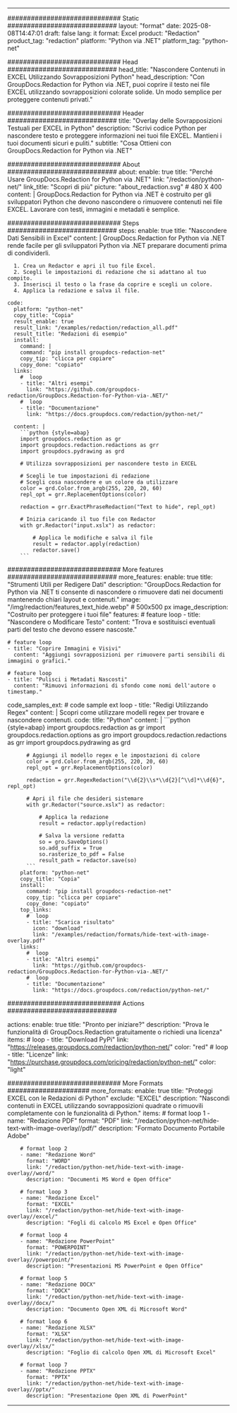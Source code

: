 
---
############################# Static ############################
layout: "format"
date:  2025-08-08T14:47:01
draft: false
lang: it
format: Excel
product: "Redaction"
product_tag: "redaction"
platform: "Python via .NET"
platform_tag: "python-net"

############################# Head ############################
head_title: "Nascondere Contenuti in EXCEL Utilizzando Sovrapposizioni Python"
head_description: "Con GroupDocs.Redaction for Python via .NET, puoi coprire il testo nei file EXCEL utilizzando sovrapposizioni colorate solide. Un modo semplice per proteggere contenuti privati."

############################# Header ############################
title: "Overlay delle Sovrapposizioni Testuali per EXCEL in Python" 
description: "Scrivi codice Python per nascondere testo e proteggere informazioni nei tuoi file EXCEL. Mantieni i tuoi documenti sicuri e puliti."
subtitle: "Cosa Ottieni con GroupDocs.Redaction for Python via .NET" 

############################# About ############################
about:
    enable: true
    title: "Perché Usare GroupDocs.Redaction for Python via .NET"
    link: "/redaction/python-net/"
    link_title: "Scopri di più"
    picture: "about_redaction.svg" # 480 X 400
    content: |
       GroupDocs.Redaction for Python via .NET è costruito per gli sviluppatori Python che devono nascondere o rimuovere contenuti nei file EXCEL. Lavorare con testi, immagini e metadati è semplice.

############################# Steps ############################
steps:
    enable: true
    title: "Nascondere Dati Sensibili in Excel"
    content: |
      GroupDocs.Redaction for Python via .NET rende facile per gli sviluppatori Python via .NET preparare documenti prima di condividerli.
      
      1. Crea un Redactor e apri il tuo file Excel.
      2. Scegli le impostazioni di redazione che si adattano al tuo compito.
      3. Inserisci il testo o la frase da coprire e scegli un colore.
      4. Applica la redazione e salva il file.
   
    code:
      platform: "python-net"
      copy_title: "Copia"
      result_enable: true
      result_link: "/examples/redaction/redaction_all.pdf"
      result_title: "Redazioni di esempio"
      install:
        command: |
        command: "pip install groupdocs-redaction-net"
        copy_tip: "clicca per copiare"
        copy_done: "copiato"
      links:
        #  loop
        - title: "Altri esempi"
          link: "https://github.com/groupdocs-redaction/GroupDocs.Redaction-for-Python-via-.NET/"
        #  loop
        - title: "Documentazione"
          link: "https://docs.groupdocs.com/redaction/python-net/"
          
      content: |
        ```python {style=abap}
        import groupdocs.redaction as gr
        import groupdocs.redaction.redactions as grr
        import groupdocs.pydrawing as grd

        # Utilizza sovrapposizioni per nascondere testo in EXCEL

        # Scegli le tue impostazioni di redazione
        # Scegli cosa nascondere e un colore da utilizzare
        color = grd.Color.from_argb(255, 220, 20, 60)
        repl_opt = grr.ReplacementOptions(color)
                
        redaction = grr.ExactPhraseRedaction("Text to hide", repl_opt)

        # Inizia caricando il tuo file con Redactor
        with gr.Redactor("input.xslx") as redactor:

            # Applica le modifiche e salva il file
            result = redactor.apply(redaction)
            redactor.save()
        ```            


############################# More features ############################
more_features:
  enable: true
  title: "Strumenti Utili per Redigere Dati"
  description: "GroupDocs.Redaction for Python via .NET ti consente di nascondere o rimuovere dati nei documenti mantenendo chiari layout e contenuti."
  image: "/img/redaction/features_text_hide.webp" # 500x500 px
  image_description: "Costruito per proteggere i tuoi file"
  features:
    # feature loop
    - title: "Nascondere o Modificare Testo"
      content: "Trova e sostituisci eventuali parti del testo che devono essere nascoste."

    # feature loop
    - title: "Coprire Immagini e Visivi"
      content: "Aggiungi sovrapposizioni per rimuovere parti sensibili di immagini o grafici."

    # feature loop
    - title: "Pulisci i Metadati Nascosti"
      content: "Rimuovi informazioni di sfondo come nomi dell'autore o timestamp."
      
  code_samples_ext:
    # code sample ext loop
    - title: "Redigi Utilizzando Regex"
      content: |
        Scopri come utilizzare modelli regex per trovare e nascondere contenuti.
      code:
        title: "Python"
        content: |
          ```python {style=abap}
          import groupdocs.redaction as gr
          import groupdocs.redaction.options as gro
          import groupdocs.redaction.redactions as grr
          import groupdocs.pydrawing as grd

          # Aggiungi il modello regex e le impostazioni di colore
          color = grd.Color.from_argb(255, 220, 20, 60)
          repl_opt = grr.ReplacementOptions(color)

          redaction = grr.RegexRedaction("\\d{2}\\s*\\d{2}[^\\d]*\\d{6}", repl_opt)

          # Apri il file che desideri sistemare
          with gr.Redactor("source.xslx") as redactor:

              # Applica la redazione
              result = redactor.apply(redaction)

              # Salva la versione redatta
              so = gro.SaveOptions()
              so.add_suffix = True
              so.rasterize_to_pdf = False
              result_path = redactor.save(so)
          ```
        platform: "python-net"
        copy_title: "Copia"
        install:
          command: "pip install groupdocs-redaction-net"
          copy_tip: "clicca per copiare"
          copy_done: "copiato"
        top_links:
          #  loop
          - title: "Scarica risultato"
            icon: "download"
            link: "/examples/redaction/formats/hide-text-with-image-overlay.pdf"
        links:
          #  loop
          - title: "Altri esempi"
            link: "https://github.com/groupdocs-redaction/GroupDocs.Redaction-for-Python-via-.NET/"
          #  loop
          - title: "Documentazione"
            link: "https://docs.groupdocs.com/redaction/python-net/"


############################# Actions ############################

actions:
  enable: true
  title: "Pronto per iniziare?"
  description: "Prova le funzionalità di GroupDocs.Redaction gratuitamente o richiedi una licenza"
  items:
    #  loop
    - title: "Download PyPi"
      link: "https://releases.groupdocs.com/redaction/python-net/"
      color: "red"
        #  loop
    - title: "Licenze"
      link: "https://purchase.groupdocs.com/pricing/redaction/python-net/"
      color: "light"


############################# More Formats #####################
more_formats:
    enable: true
    title: "Proteggi EXCEL con le Redazioni di Python"
    exclude: "EXCEL"
    description: "Nascondi contenuti in EXCEL utilizzando sovrapposizioni quadrate o rimuovili completamente con le funzionalità di Python."
    items: 
        # format loop 1
        - name: "Redazione PDF"
          format: "PDF"
          link: "/redaction/python-net/hide-text-with-image-overlay//pdf/"
          description: "Formato Documento Portabile Adobe"

        # format loop 2
        - name: "Redazione Word"
          format: "WORD"
          link: "/redaction/python-net/hide-text-with-image-overlay//word/"
          description: "Documenti MS Word e Open Office"
          
        # format loop 3
        - name: "Redazione Excel"
          format: "EXCEL"
          link: "/redaction/python-net/hide-text-with-image-overlay//excel/"
          description: "Fogli di calcolo MS Excel e Open Office"

        # format loop 4
        - name: "Redazione PowerPoint"
          format: "POWERPOINT"
          link: "/redaction/python-net/hide-text-with-image-overlay//powerpoint/"
          description: "Presentazioni MS PowerPoint e Open Office"

        # format loop 5
        - name: "Redazione DOCX"
          format: "DOCX"
          link: "/redaction/python-net/hide-text-with-image-overlay//docx/"
          description: "Documento Open XML di Microsoft Word"
          
        # format loop 6
        - name: "Redazione XLSX"
          format: "XLSX"
          link: "/redaction/python-net/hide-text-with-image-overlay//xlsx/"
          description: "Foglio di calcolo Open XML di Microsoft Excel"
          
        # format loop 7
        - name: "Redazione PPTX"
          format: "PPTX"
          link: "/redaction/python-net/hide-text-with-image-overlay//pptx/"
          description: "Presentazione Open XML di PowerPoint"


---
